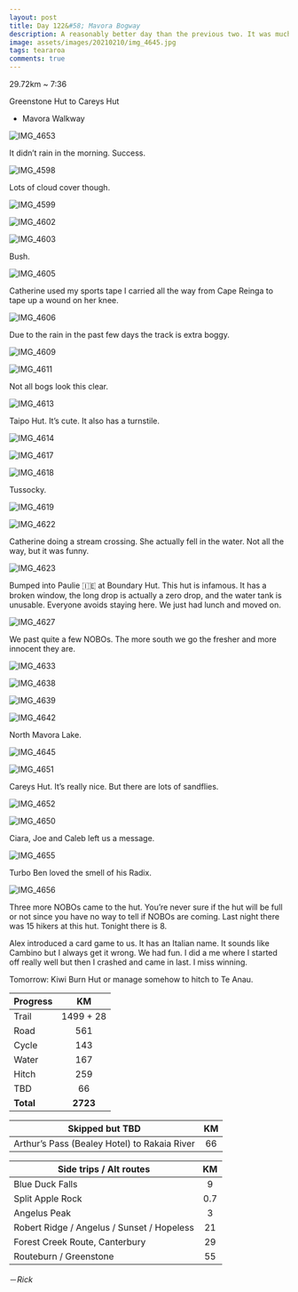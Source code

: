```yaml
---
layout: post
title: Day 122&#58; Mavora Bogway
description: A reasonably better day than the previous two. It was much drier in the sky, but not so much on the ground. Pretty boggy for half of the way. Otherwise quite fast going. 
image: assets/images/20210210/img_4645.jpg
tags: teararoa
comments: true
---
```


29.72km ~ 7:36

Greenstone Hut to Careys Hut

- Mavora Walkway

![IMG_4653](/assets/images/20210210/img_4653.jpg)

It didn’t rain in the morning. Success.

![IMG_4598](/assets/images/20210210/img_4598.jpg)

Lots of cloud cover though. 

![IMG_4599](/assets/images/20210210/img_4599.jpg)

![IMG_4602](/assets/images/20210210/img_4602.jpg)

![IMG_4603](/assets/images/20210210/img_4603.jpg)

Bush. 

![IMG_4605](/assets/images/20210210/img_4605.jpg)

Catherine used my sports tape I carried all the way from Cape Reinga to tape up a wound on her knee. 

![IMG_4606](/assets/images/20210210/img_4606.jpg)

Due to the rain in the past few days the track is extra boggy. 

![IMG_4609](/assets/images/20210210/img_4609.jpg)

![IMG_4611](/assets/images/20210210/img_4611.jpg)

Not all bogs look this clear. 

![IMG_4613](/assets/images/20210210/img_4613.jpg)

Taipo Hut. It’s cute. It also has a turnstile. 

![IMG_4614](/assets/images/20210210/img_4614.jpg)

![IMG_4617](/assets/images/20210210/img_4617.jpg)

![IMG_4618](/assets/images/20210210/img_4618.jpg)

Tussocky. 

![IMG_4619](/assets/images/20210210/img_4619.jpg)

![IMG_4622](/assets/images/20210210/img_4622.jpg)

Catherine doing a stream crossing. She actually fell in the water. Not all the way, but it was funny.

![IMG_4623](/assets/images/20210210/img_4623.jpg)

Bumped into Paulie 🇮🇪 at Boundary Hut. This hut is infamous. It has a broken window, the long drop is actually a zero drop, and the water tank is unusable. Everyone avoids staying here. We just had lunch and moved on. 

![IMG_4627](/assets/images/20210210/img_4627.jpg)

We past quite a few NOBOs. The more south we go the fresher and more innocent they are. 

![IMG_4633](/assets/images/20210210/img_4633.jpg)

![IMG_4638](/assets/images/20210210/img_4638.jpg)

![IMG_4639](/assets/images/20210210/img_4639.jpg)

![IMG_4642](/assets/images/20210210/img_4642.jpg)

North Mavora Lake. 

![IMG_4645](/assets/images/20210210/img_4645.jpg)

![IMG_4651](/assets/images/20210210/img_4651.jpg)

Careys Hut. It’s really nice. But there are lots of sandflies. 

![IMG_4652](/assets/images/20210210/img_4652.jpg)

![IMG_4650](/assets/images/20210210/img_4650.jpg)

Ciara, Joe and Caleb left us a message. 

![IMG_4655](/assets/images/20210210/img_4655.jpg)

Turbo Ben loved the smell of his Radix. 

![IMG_4656](/assets/images/20210210/img_4656.jpg)

Three more NOBOs came to the hut. You’re never sure if the hut will be full or not since you have no way to tell if NOBOs are coming. Last night there was 15 hikers at this hut. Tonight there is 8. 

Alex introduced a card game to us. It has an Italian name. It sounds like Cambino but I always get it wrong. We had fun. I did a me where I started off really well but then I crashed and came in last. I miss winning. 

Tomorrow: Kiwi Burn Hut or manage somehow to hitch to Te Anau. 

| Progress | KM |
| ---- |:----:|
| Trail | 1499 + 28 |
| Road | 561 |
| Cycle | 143 |
| Water | 167 |
| Hitch | 259 |
| TBD | 66 |
| **Total** | **2723** |

| Skipped but TBD | KM |
| ---- |:----:|
| Arthur’s Pass (Bealey Hotel) to Rakaia River | 66 |

| Side trips / Alt routes | KM |
| ---- |:----:|
| Blue Duck Falls | 9 |
| Split Apple Rock | 0.7 |
| Angelus Peak | 3 |
| Robert Ridge / Angelus / Sunset / Hopeless | 21 |
| Forest Creek Route, Canterbury | 29 |
| Routeburn / Greenstone | 55 |

－_Rick_